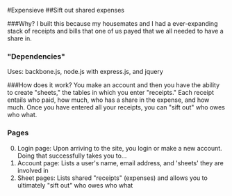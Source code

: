 #Expensieve
##Sift out shared expenses

###Why?
I built this because my housemates and I had a ever-expanding stack of receipts and bills that one of us payed that we all needed to have a share in.

### "Dependencies"
Uses: backbone.js, node.js with express.js, and jquery

###How does it work?
You make an account and then you have the ability to create "sheets," the tables in which you enter "receipts." Each receipt entails who paid, how much, who has a share in the expense, and how much. Once you have entered all your receipts, you can "sift out" who owes who what.

### Pages
0. Login page: Upon arriving to the site, you login or make a new account. Doing that successfully takes you to...
1. Account page: Lists a user's name, email address, and 'sheets' they are involved in
2. Sheet pages: Lists shared "receipts" (expenses) and allows you to ultimately "sift out" who owes who what